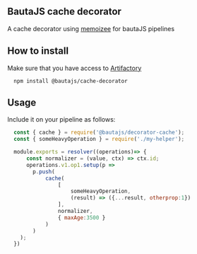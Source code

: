 ## BautaJS cache decorator

A cache decorator using [memoizee][1] for bautaJS pipelines


## How to install

Make sure that you have access to [Artifactory][2]

```console
  npm install @bautajs/cache-decorator
```


## Usage

Include it on your pipeline as follows:

```js
  const { cache } = require('@bautajs/decorator-cache');
  const { someHeavyOperation } = require('./my-helper');

  module.exports = resolver((operations)=> {
      const normalizer = (value, ctx) => ctx.id;
      operations.v1.op1.setup(p => 
        p.push(
            cache(
                [
                    someHeavyOperation,
                    (result) => ({...result, otherprop:1})
                ], 
                normalizer,
                { maxAge:3500 }
            )
        )
    );
  })
```

[1]: https://www.npmjs.com/package/memoizee#configuration

[2]: https://axags.jfrog.io/axags/api/npm/virtual-bcn-node/